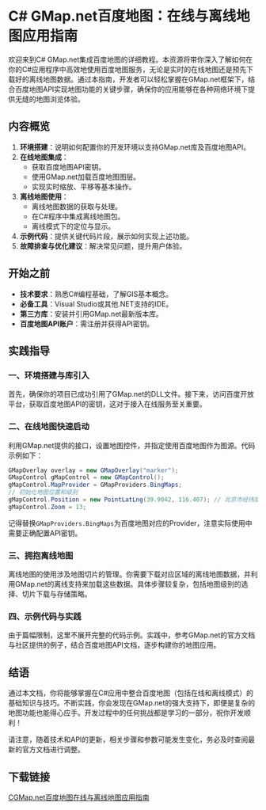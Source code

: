 # C# GMap.net百度地图：在线与离线地图应用指南

欢迎来到C# GMap.net集成百度地图的详细教程。本资源将带你深入了解如何在你的C#应用程序中高效地使用百度地图服务，无论是实时的在线地图还是预先下载好的离线地图数据。通过本指南，开发者可以轻松掌握在GMap.net框架下，结合百度地图API实现地图功能的关键步骤，确保你的应用能够在各种网络环境下提供无缝的地图浏览体验。

## 内容概览

1. **环境搭建**：说明如何配置你的开发环境以支持GMap.net库及百度地图API。
2. **在线地图集成**：
   - 获取百度地图API密钥。
   - 使用GMap.net加载百度地图图层。
   - 实现实时缩放、平移等基本操作。
3. **离线地图使用**：
   - 离线地图数据的获取与处理。
   - 在C#程序中集成离线地图包。
   - 离线模式下的定位与显示。
4. **示例代码**：提供关键代码片段，展示如何实现上述功能。
5. **故障排查与优化建议**：解决常见问题，提升用户体验。

## 开始之前

- **技术要求**：熟悉C#编程基础，了解GIS基本概念。
- **必备工具**：Visual Studio或其他.NET支持的IDE。
- **第三方库**：安装并引用GMap.net最新版本库。
- **百度地图API账户**：需注册并获得API密钥。

## 实践指导

### 一、环境搭建与库引入

首先，确保你的项目已成功引用了GMap.net的DLL文件。接下来，访问百度开放平台，获取百度地图API的密钥，这对于接入在线服务至关重要。

### 二、在线地图快速启动

利用GMap.net提供的接口，设置地图控件，并指定使用百度地图作为图源。代码示例如下：

```csharp
GMapOverlay overlay = new GMapOverlay("marker");
GMapControl gMapControl = new GMapControl();
gMapControl.MapProvider = GMapProviders.BingMaps;
// 初始化地图位置和级别
gMapControl.Position = new PointLatLng(39.9042, 116.407); // 北京市经纬度
gMapControl.Zoom = 13;
```

记得替换`GMapProviders.BingMaps`为百度地图对应的Provider，注意实际使用中需要正确配置API密钥。

### 三、拥抱离线地图

离线地图的使用涉及地图切片的管理。你需要下载对应区域的离线地图数据，并利用GMap.net的离线支持来加载这些数据。具体步骤较复杂，包括地图级别的选择、切片下载与存储策略。

### 四、示例代码与实践

由于篇幅限制，这里不展开完整的代码示例。实践中，参考GMap.net的官方文档与社区提供的例子，结合百度地图API文档，逐步构建你的地图应用。

## 结语

通过本文档，你将能够掌握在C#应用中整合百度地图（包括在线和离线模式）的基础知识与技巧。不断实践，你会发现在GMap.net的强大支持下，即便是复杂的地图功能也能得心应手。开发过程中的任何挑战都是学习的一部分，祝你开发顺利！

请注意，随着技术和API的更新，相关步骤和参数可能发生变化，务必及时查阅最新的官方文档进行调整。

## 下载链接

[CGMap.net百度地图在线与离线地图应用指南](https://pan.quark.cn/s/55357e3ab40f)